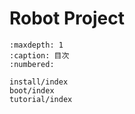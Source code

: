 # Robot Project

```{toctree}
:maxdepth: 1
:caption: 目次
:numbered:

install/index
boot/index
tutorial/index